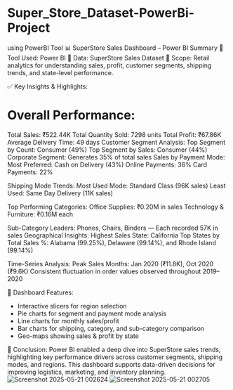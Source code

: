 # Super_Store_Dataset-PowerBi-Project
using PowerBI Tool
📊 SuperStore Sales Dashboard – Power BI Summary
🔹 Tool Used: Power BI
🔹 Data: SuperStore Sales Dataset
🔹 Scope: Retail analytics for understanding sales, profit, customer segments, shipping trends, and state-level performance.

✅ Key Insights & Highlights:
# Overall Performance:

Total Sales: ₹522.44K
Total Quantity Sold: 7298 units
Total Profit: ₹67.86K
Average Delivery Time: 49 days
Customer Segment Analysis:
Top Segment by Count: Consumer (49%)
Top Segment by Sales: Consumer (44%)
Corporate Segment: Generates 35% of total sales
Sales by Payment Mode:
Most Preferred: Cash on Delivery (43%)
Online Payments: 36%
Card Payments: 22%

Shipping Mode Trends:
Most Used Mode: Standard Class (96K sales)
Least Used: Same Day Delivery (11K sales)

Top Performing Categories:
Office Supplies: ₹0.20M in sales
Technology & Furniture: ₹0.16M each

Sub-Category Leaders:
Phones, Chairs, Binders — Each recorded 57K in sales
Geographical Insights:
Highest Sales State: California
Top States by Total Sales %: Alabama (99.25%), Delaware (99.14%), and Rhode Island (99.14%)

Time-Series Analysis:
Peak Sales Months: Jan 2020 (₹11.8K), Oct 2020 (₹9.6K)
Consistent fluctuation in order values observed throughout 2019–2020

🔧 Dashboard Features:
* Interactive slicers for region selection
* Pie charts for segment and payment mode analysis
* Line charts for monthly sales/profit
* Bar charts for shipping, category, and sub-category comparison
* Geo-maps showing sales & profit by state

🚀 Conclusion:
Power BI enabled a deep dive into SuperStore sales trends, highlighting key performance drivers across customer segments, shipping modes, and regions. This dashboard supports data-driven decisions for improving logistics, marketing, and inventory planning.
![Screenshot 2025-05-21 002624](https://github.com/user-attachments/assets/6c9a3884-408b-45fa-9be7-a23afa54cb26)
![Screenshot 2025-05-21 002705](https://github.com/user-attachments/assets/623069af-71fb-4fde-b7c8-3a1bfcb06a9f)





